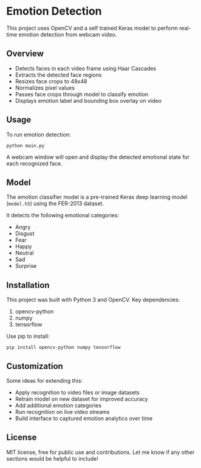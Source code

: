 
# Emotion Detection

This project uses OpenCV and a self trained Keras model to perform real-time emotion detection from webcam video.

## Overview

-   Detects faces in each video frame using Haar Cascades
-   Extracts the detected face regions
-   Resizes face crops to 48x48
-   Normalizes pixel values
-   Passes face crops through model to classify emotion
-   Displays emotion label and bounding box overlay on video

## Usage

To run emotion detection:

    python main.py

A webcam window will open and display the detected emotional state for each recognized face.

## Model

The emotion classifier model is a pre-trained Keras deep learning model (`model.h5`) using the FER-2013 dataset.

It detects the following emotional categories:

-   Angry
-   Disgust
-   Fear
-   Happy
-   Neutral
-   Sad
-   Surprise

## Installation

This project was built with Python 3 and OpenCV. Key dependencies:

 1. opencv-python 
 2.  numpy  
 3. tensorflow

Use pip to install:

    pip install opencv-python numpy tensorflow

## Customization

Some ideas for extending this:

-   Apply recognition to video files or image datasets
-   Retrain model on new dataset for improved accuracy
-   Add additional emotion categories
-   Run recognition on live video streams
-   Build interface to captured emotion analytics over time
## License

MIT license, free for public use and contributions.
Let me know if any other sections would be helpful to include!
